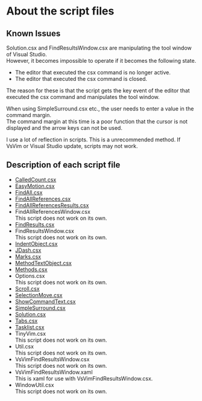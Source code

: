 About the script files
===

## Known Issues

Solution.csx and FindResultsWindow.csx are manipulating the tool window of Visual Studio.  
However, it becomes impossible to operate if it becomes the following state.  

- The editor that executed the csx command is no longer active.  
- The editor that executed the csx command is closed.  

The reason for these is that the script gets the key event of the editor that executed the csx command and manipulates the tool window.  

When using SimpleSurround.csx etc., the user needs to enter a value in the command margin.  
The command margin at this time is a poor function that the cursor is not displayed and the arrow keys can not be used.  

I use a lot of reflection in scripts.
This is a unrecommended method.
If VsVim or Visual Studio update, scripts may not work.

## Description of each script file

- [CalledCount.csx](CalledCount.md)
- [EasyMotion.csx](EasyMotion.md)
- [FindAll.csx](FindAll.md)
- [FindAllReferences.csx](FindAllReferences.md)
- [FindAllReferencesResults.csx](FindAllReferencesResults.md)
- FindAllReferencesWindow.csx  
  This script does not work on its own.
- [FindResults.csx](FindResults.md)
- FindResultsWindow.csx  
  This script does not work on its own.
- [IndentObject.csx](IndentObject.md)
- [JDash.csx](JDash.md)
- [Marks.csx](Marks.md)
- [MethodTextObject.csx](MethodTextObject.md)
- [Methods.csx](Methods.md)
- Options.csx  
  This script does not work on its own.
- [Scroll.csx](Scroll.md)
- [SelectionMove.csx](SelectionMove.md)
- [ShowCommandText.csx](ShowCommandText.md)
- [SimpleSurround.csx](SimpleSurround.md)
- [Solution.csx](Solution.md)
- [Tabs.csx](Tabs.md)
- [Tasklist.csx](TaskList.md)
- TinyVim.csx  
  This script does not work on its own.
- Util.csx  
  This script does not work on its own.
- VsVimFindResultsWindow.csx  
  This script does not work on its own.
- VsVimFindResultsWindow.xaml  
  This is xaml for use with VsVimFindResultsWindow.csx.
- WindowUtil.csx  
  This script does not work on its own.
